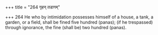 +++
title = "264 गृहन् तडागम्"

+++
264	He who by intimidation possesses himself of a house, a tank, a garden, or a field, shall be fined five hundred (panas); (if he trespassed) through ignorance, the fine (shall be) two hundred (panas).